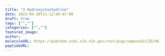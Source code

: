 ```yaml
---
title: "3 Hydroxystachydrine"
date: 2023-04-20T21:12:09-07:00
draft: true
tags: ["",""]
categories: ["",""]
featured_image: 
author: 
moleculeURL: https://pubchem.ncbi.nlm.nih.gov/rest/pug/compound/CID/46173781/record/SDF/?record_type=3d&response_type=display
peptideURL:
---
```

